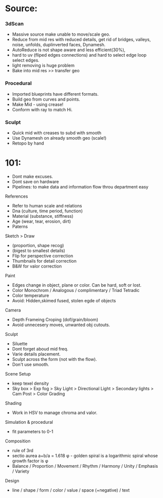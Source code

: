 
# Source:  
  
### 3dScan   
- Massive source make unable to move/scale geo.    
- Reduce from mid res with reduced details, get rid of bridges, valleys, noise, unfolds, duplinverted faces, Dynamesh.   
- AutoReduce is not shape aware and less efficient(30%),   
- hard to uv (fliped edges connections) and hard to select edge loop select edges.     
- light removing is huge problem  
- Bake into mid res >> transfer geo    

### Procedural   
- Imported blueprints have different formats.
- Build geo from curves and points.  
- Make Mid -  using crease! 
- Conform with ray to match Hi.  

### Sculpt  
- Quick mid with creases to subd with smooth    
- Use Dynamesh on already smooth geo    (scale!)  
- Retopo by hand  


# 101:
   - Dont make excuses.   
   - Dont save on hardware  
   - Pipelines: to make data and information flow throu department easy   
   
References   
   - Refer to human scale and relations  
   - Dna (culture, time period, function)     
   - Material (substance, stiffness)  
   - Age (wear, tear, erosion, dirt)   
   - Paterns      
   
Sketch > Draw    
   - (proportion, shape recog)  
   - (bigest to smallest details)   
   - Flip  for perspective correction     
   - Thumbnails for detail correction    
   - B&W for valor correction    
   
Paint    
   - Edges change in object, plane or color. Can be  hard, soft or lost.  
   - Color Monochrom / Analogous / complimentary / Triad Tetradic  
   - Color temperature 
   - Avoid: Hidden,skimed fused, stolen egde of objects  
   
Camera  
   - Depth Frameing Croping (dof/grain/bloom)   
   - Avoid unnecesery moves, unwanted obj cutouts.   
   
Sculpt  
   - Siluette  
   - Dont forget aboud mid freq.    
   - Varie details placement.     
   - Sculpt across the form (not with the flow).    
   - Don't use smooth.       

Scene Setup   
   - keep texel density  
   - Sky box > Exp fog > Sky Light > Directional Light > Secondary lights > Cam Post > Color Grading    

Shading
   - Work in HSV to manage chroma and valor.      
   
Simulation & procedural   
   - fit parameters to 0-1  

Composition
   - rule of 3rd  
   - sectio aurea a+b/a = 1.618 φ  - golden spiral is a logarithmic spiral whose growth factor is φ  
   - Balance / Proportion / Movement / Rhythm / Harmony / Unity / Emphasis / Variety  
   
Design 
   - line / shape / form / color / value / space (+negative) / text  
